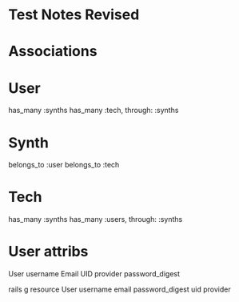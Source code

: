# Test Notes Revised

# Associations
# User
has_many :synths
has_many :tech, through: :synths

# Synth
belongs_to :user
belongs_to :tech

# Tech
has_many :synths
has_many :users, through: :synths

# User attribs
User
username
Email
UID
provider
password_digest

rails g resource User username email password_digest uid provider